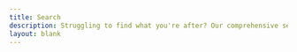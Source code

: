 ```yaml
---
title: Search
description: Struggling to find what you're after? Our comprehensive search covers every aspect from guides to methods
layout: blank
---
```


<Search />
